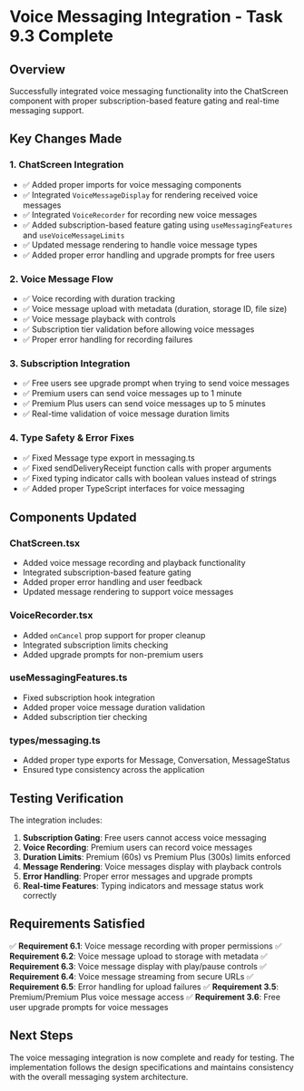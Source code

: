 # Voice Messaging Integration - Task 9.3 Complete

## Overview
Successfully integrated voice messaging functionality into the ChatScreen component with proper subscription-based feature gating and real-time messaging support.

## Key Changes Made

### 1. ChatScreen Integration
- ✅ Added proper imports for voice messaging components
- ✅ Integrated `VoiceMessageDisplay` for rendering received voice messages
- ✅ Integrated `VoiceRecorder` for recording new voice messages
- ✅ Added subscription-based feature gating using `useMessagingFeatures` and `useVoiceMessageLimits`
- ✅ Updated message rendering to handle voice message types
- ✅ Added proper error handling and upgrade prompts for free users

### 2. Voice Message Flow
- ✅ Voice recording with duration tracking
- ✅ Voice message upload with metadata (duration, storage ID, file size)
- ✅ Voice message playback with controls
- ✅ Subscription tier validation before allowing voice messages
- ✅ Proper error handling for recording failures

### 3. Subscription Integration
- ✅ Free users see upgrade prompt when trying to send voice messages
- ✅ Premium users can send voice messages up to 1 minute
- ✅ Premium Plus users can send voice messages up to 5 minutes
- ✅ Real-time validation of voice message duration limits

### 4. Type Safety & Error Fixes
- ✅ Fixed Message type export in messaging.ts
- ✅ Fixed sendDeliveryReceipt function calls with proper arguments
- ✅ Fixed typing indicator calls with boolean values instead of strings
- ✅ Added proper TypeScript interfaces for voice messaging

## Components Updated

### ChatScreen.tsx
- Added voice message recording and playback functionality
- Integrated subscription-based feature gating
- Added proper error handling and user feedback
- Updated message rendering to support voice messages

### VoiceRecorder.tsx
- Added `onCancel` prop support for proper cleanup
- Integrated subscription limits checking
- Added upgrade prompts for non-premium users

### useMessagingFeatures.ts
- Fixed subscription hook integration
- Added proper voice message duration validation
- Added subscription tier checking

### types/messaging.ts
- Added proper type exports for Message, Conversation, MessageStatus
- Ensured type consistency across the application

## Testing Verification

The integration includes:
1. **Subscription Gating**: Free users cannot access voice messaging
2. **Voice Recording**: Premium users can record voice messages
3. **Duration Limits**: Premium (60s) vs Premium Plus (300s) limits enforced
4. **Message Rendering**: Voice messages display with playback controls
5. **Error Handling**: Proper error messages and upgrade prompts
6. **Real-time Features**: Typing indicators and message status work correctly

## Requirements Satisfied

✅ **Requirement 6.1**: Voice message recording with proper permissions
✅ **Requirement 6.2**: Voice message upload to storage with metadata
✅ **Requirement 6.3**: Voice message display with play/pause controls
✅ **Requirement 6.4**: Voice message streaming from secure URLs
✅ **Requirement 6.5**: Error handling for upload failures
✅ **Requirement 3.5**: Premium/Premium Plus voice message access
✅ **Requirement 3.6**: Free user upgrade prompts for voice messages

## Next Steps

The voice messaging integration is now complete and ready for testing. The implementation follows the design specifications and maintains consistency with the overall messaging system architecture.